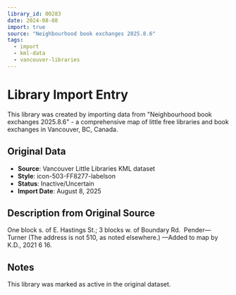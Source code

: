 ```yaml
---
library_id: 00283
date: 2024-08-08
import: true
source: "Neighbourhood book exchanges 2025.8.6"
tags:
  - import
  - kml-data
  - vancouver-libraries
---
```


# Library Import Entry

This library was created by importing data from "Neighbourhood book exchanges 2025.8.6" - a comprehensive map of little free libraries and book exchanges in Vancouver, BC, Canada.

## Original Data

- **Source**: Vancouver Little Libraries KML dataset
- **Style**: icon-503-FF8277-labelson
- **Status**: Inactive/Uncertain
- **Import Date**: August 8, 2025

## Description from Original Source

One block s. of E. Hastings St.; 
3 blocks w. of Boundary Rd.  Pender—Turner 
(The address is not 510, as noted elsewhere.)
—Added to map by K.D., 2021 6 16.



## Notes

This library was marked as active in the original dataset.
